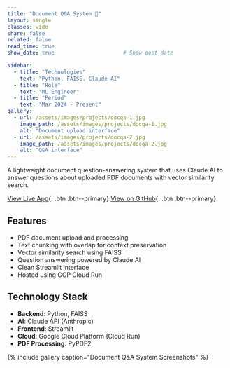 ```yaml
---
title: "Document Q&A System 📝"
layout: single
classes: wide
share: false
related: false
read_time: true
show_date: true                      # Show post date

sidebar:
  - title: "Technologies"
    text: "Python, FAISS, Claude AI"
  - title: "Role"
    text: "ML Engineer"
  - title: "Period"
    text: "Mar 2024 - Present"
gallery:
  - url: /assets/images/projects/docqa-1.jpg
    image_path: /assets/images/projects/docqa-1.jpg
    alt: "Document upload interface"
  - url: /assets/images/projects/docqa-2.jpg
    image_path: /assets/images/projects/docqa-2.jpg
    alt: "Q&A interface"
---
```


A lightweight document question-answering system that uses Claude AI to answer questions about uploaded PDF documents with vector similarity search.

[View Live App](https://docutalku-995326108656.europe-west2.run.app){: .btn .btn--primary}
[View on GitHub](https://github.com/riobanerjee/DocuTalku){: .btn .btn--primary}

## Features

- PDF document upload and processing
- Text chunking with overlap for context preservation
- Vector similarity search using FAISS
- Question answering powered by Claude AI
- Clean Streamlit interface
- Hosted using GCP Cloud Run

## Technology Stack

- **Backend**: Python, FAISS
- **AI**: Claude API (Anthropic)
- **Frontend**: Streamlit
- **Cloud**: Google Cloud Platform (Cloud Run)
- **PDF Processing**: PyPDF2

{% include gallery caption="Document Q&A System Screenshots" %}